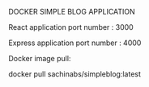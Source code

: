 DOCKER SIMPLE BLOG APPLICATION

React application port number : 3000

Express application port number : 4000

Docker image pull:

docker pull sachinabs/simpleblog:latest